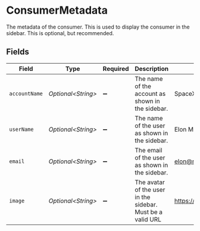 # ConsumerMetadata

The metadata of the consumer. This is used to display the consumer in the sidebar. This is optional, but recommended.


## Fields

| Field                                                      | Type                                                       | Required                                                   | Description                                                | Example                                                    |
| ---------------------------------------------------------- | ---------------------------------------------------------- | ---------------------------------------------------------- | ---------------------------------------------------------- | ---------------------------------------------------------- |
| `accountName`                                              | *Optional\<String>*                                        | :heavy_minus_sign:                                         | The name of the account as shown in the sidebar.           | SpaceX                                                     |
| `userName`                                                 | *Optional\<String>*                                        | :heavy_minus_sign:                                         | The name of the user as shown in the sidebar.              | Elon Musk                                                  |
| `email`                                                    | *Optional\<String>*                                        | :heavy_minus_sign:                                         | The email of the user as shown in the sidebar.             | elon@musk.com                                              |
| `image`                                                    | *Optional\<String>*                                        | :heavy_minus_sign:                                         | The avatar of the user in the sidebar. Must be a valid URL | https://www.spacex.com/static/images/share.jpg             |